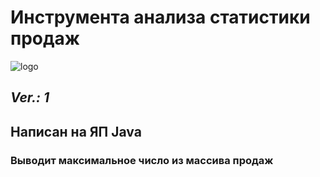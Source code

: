 # Инструмента анализа статистики продаж

![logo](https://cdn-icons-png.flaticon.com/512/3524/3524756.png)
## *Ver.: 1*

## Написан на ЯП Java

### Выводит максимальное число из массива продаж


